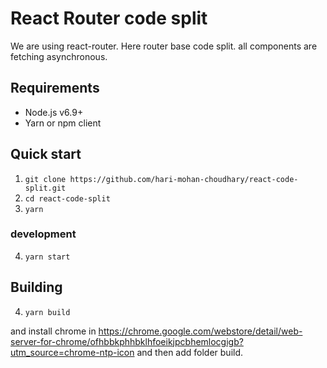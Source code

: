 # React Router code split
We are using react-router. Here router base code split. all components are fetching asynchronous.
 

## Requirements

- Node.js v6.9+
- Yarn or npm client


## Quick start
1. `git clone https://github.com/hari-mohan-choudhary/react-code-split.git`
2. `cd react-code-split`
3. `yarn`


### development

4. `yarn start`





## Building

4. `yarn build`

and install chrome in https://chrome.google.com/webstore/detail/web-server-for-chrome/ofhbbkphhbklhfoeikjpcbhemlocgigb?utm_source=chrome-ntp-icon and then add folder build.




